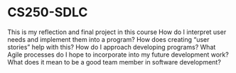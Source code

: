 # CS250-SDLC
This is my reflection and final project in this course
How do I interpret user needs and implement them into a program? How does creating “user stories” help with this?
How do I approach developing programs? What Agile processes do I hope to incorporate into my future development work?
What does it mean to be a good team member in software development?
